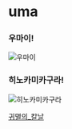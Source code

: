 # uma

### 우마이!


![우마이](https://cdn-japantimes.com/wp-content/uploads/2021/05/np_file_88950.jpeg)

### 히노카미카구라!

![히노카미카구라](https://w.namu.la/s/5d954c2c052bf330e28cee52694c2508755bba2b388f95a949b7b4d4b75a52c9a99854c3a644d7001f3390e30511672eeca8ca57407aadb3dfd5328f33173eedb1f0c3258e22b2ce8e5023b4f63638cb)


[귀멸의_칼날](https://namu.wiki/w/%EA%B7%80%EB%A9%B8%EC%9D%98%20%EC%B9%BC%EB%82%A0)
